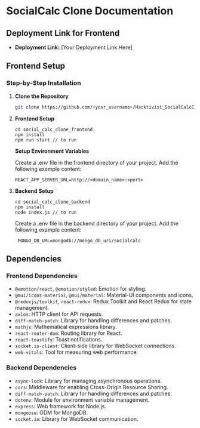 # SocialCalc Clone Documentation

## Deployment Link for Frontend

- **Deployment Link:** [Your Deployment Link Here]

## Frontend Setup

### Step-by-Step Installation

1. **Clone the Repository**

   ```bash
   git clone https://github.com/<your_username>/Hacktivist_SocialCalcClone.git
   ```

2. **Frontend Setup**

   ```
   cd social_calc_clone_frontend
   npm install
   npm run start // to run
   ```

   **Setup Environment Variables**

   Create a .env file in the frontend directory of your project. Add the following example content:

   ```
   REACT_APP_SERVER_URL=http://<domain_name>:<port>
   ```

3. **Backend Setup**

   ```
   cd social_calc_clone_backend
   npm install
   node index.js // to run
   ```

   Create a .env file in the backend directory of your project. Add the following example content:

   ```
    MONGO_DB_URL=mongodb://mongo_db_uri/socialcalc
   ```

## Dependencies

### Frontend Dependencies

- `@emotion/react`, `@emotion/styled`: Emotion for styling.
- `@mui/icons-material`, `@mui/material`: Material-UI components and icons.
- `@reduxjs/toolkit`, `react-redux`: Redux Toolkit and React Redux for state management.
- `axios`: HTTP client for API requests.
- `diff-match-patch`: Library for handling differences and patches.
- `mathjs`: Mathematical expressions library.
- `react-router-dom`: Routing library for React.
- `react-toastify`: Toast notifications.
- `socket.io-client`: Client-side library for WebSocket connections.
- `web-vitals`: Tool for measuring web performance.

### Backend Dependencies

- `async-lock`: Library for managing asynchronous operations.
- `cors`: Middleware for enabling Cross-Origin Resource Sharing.
- `diff-match-patch`: Library for handling differences and patches.
- `dotenv`: Module for environment variable management.
- `express`: Web framework for Node.js.
- `mongoose`: ODM for MongoDB.
- `socket.io`: Library for WebSocket communication.
